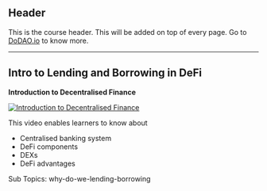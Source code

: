 ## Header
This is the course header. This will be added on top of every page. Go to [DoDAO.io](https://www.dodao.io) to know more.

 ---
 
 ## Intro to Lending and Borrowing in DeFi
 
  **Introduction to Decentralised Finance**
 
 [![Introduction to Decentralised Finance](https://img.youtube.com/vi/btB__oHQ0sU/0.jpg)](https://www.youtube.com/watch?v=btB__oHQ0sU)     
 
 This video enables learners to know about
  * Centralised banking system
  * DeFi components    
  * DEXs
  * DeFi advantages
    
 
 Sub Topics: why-do-we-lending-borrowing    
 
